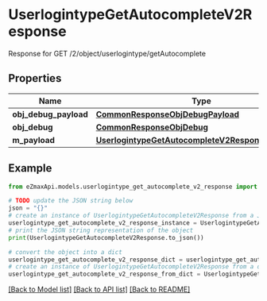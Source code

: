 # UserlogintypeGetAutocompleteV2Response

Response for GET /2/object/userlogintype/getAutocomplete

## Properties

Name | Type | Description | Notes
------------ | ------------- | ------------- | -------------
**obj_debug_payload** | [**CommonResponseObjDebugPayload**](CommonResponseObjDebugPayload.md) |  | 
**obj_debug** | [**CommonResponseObjDebug**](CommonResponseObjDebug.md) |  | [optional] 
**m_payload** | [**UserlogintypeGetAutocompleteV2ResponseMPayload**](UserlogintypeGetAutocompleteV2ResponseMPayload.md) |  | 

## Example

```python
from eZmaxApi.models.userlogintype_get_autocomplete_v2_response import UserlogintypeGetAutocompleteV2Response

# TODO update the JSON string below
json = "{}"
# create an instance of UserlogintypeGetAutocompleteV2Response from a JSON string
userlogintype_get_autocomplete_v2_response_instance = UserlogintypeGetAutocompleteV2Response.from_json(json)
# print the JSON string representation of the object
print(UserlogintypeGetAutocompleteV2Response.to_json())

# convert the object into a dict
userlogintype_get_autocomplete_v2_response_dict = userlogintype_get_autocomplete_v2_response_instance.to_dict()
# create an instance of UserlogintypeGetAutocompleteV2Response from a dict
userlogintype_get_autocomplete_v2_response_from_dict = UserlogintypeGetAutocompleteV2Response.from_dict(userlogintype_get_autocomplete_v2_response_dict)
```
[[Back to Model list]](../README.md#documentation-for-models) [[Back to API list]](../README.md#documentation-for-api-endpoints) [[Back to README]](../README.md)


